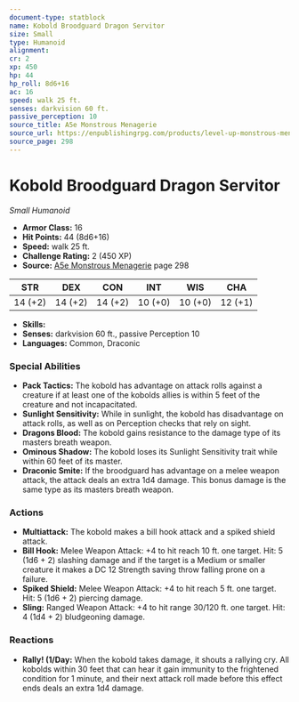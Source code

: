 ```yaml
---
document-type: statblock
name: Kobold Broodguard Dragon Servitor
size: Small
type: Humanoid
alignment: 
cr: 2
xp: 450
hp: 44
hp_roll: 8d6+16
ac: 16
speed: walk 25 ft.
senses: darkvision 60 ft. 
passive_perception: 10
source_title: A5e Monstrous Menagerie
source_url: https://enpublishingrpg.com/products/level-up-monstrous-menagerie-a5e
source_page: 298
---
```


# Kobold Broodguard Dragon Servitor

*Small* *Humanoid*

- **Armor Class:** 16
- **Hit Points:** 44 (8d6+16)
- **Speed:** walk 25 ft.
- **Challenge Rating:** 2 (450 XP)
- **Source:** [A5e Monstrous Menagerie](https://enpublishingrpg.com/products/level-up-monstrous-menagerie-a5e) page 298

| STR | DEX | CON | INT | WIS | CHA |
| --- | --- | --- | --- | --- | --- |
| 14 (+2) | 14 (+2) | 14 (+2) | 10 (+0) | 10 (+0) | 12 (+1) |

- **Skills:** 
- **Senses:** darkvision 60 ft., passive Perception 10
- **Languages:** Common, Draconic

### Special Abilities

- **Pack Tactics:** The kobold has advantage on attack rolls against a creature if at least one of the kobolds allies is within 5 feet of the creature and not incapacitated.
- **Sunlight Sensitivity:** While in sunlight, the kobold has disadvantage on attack rolls, as well as on Perception checks that rely on sight.
- **Dragons Blood:** The kobold gains resistance to the damage type of its masters breath weapon.
- **Ominous Shadow:** The kobold loses its Sunlight Sensitivity trait while within 60 feet of its master.
- **Draconic Smite:** If the broodguard has advantage on a melee weapon attack, the attack deals an extra 1d4 damage. This bonus damage is the same type as its masters breath weapon.

### Actions

- **Multiattack:** The kobold makes a bill hook attack and a spiked shield attack.
- **Bill Hook:** Melee Weapon Attack: +4 to hit  reach 10 ft.  one target. Hit: 5 (1d6 + 2) slashing damage  and if the target is a Medium or smaller creature  it makes a DC 12 Strength saving throw  falling prone on a failure.
- **Spiked Shield:** Melee Weapon Attack: +4 to hit  reach 5 ft.  one target. Hit: 5 (1d6 + 2) piercing damage.
- **Sling:** Ranged Weapon Attack: +4 to hit  range 30/120 ft.  one target. Hit: 4 (1d4 + 2) bludgeoning damage.

### Reactions

- **Rally! (1/Day:** When the kobold takes damage, it shouts a rallying cry. All kobolds within 30 feet that can hear it gain immunity to the frightened condition for 1 minute, and their next attack roll made before this effect ends deals an extra 1d4 damage.
